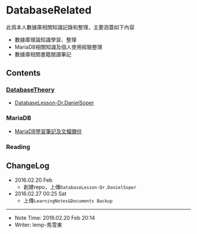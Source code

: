 # DatabaseRelated

此爲本人數據庫相關知識記錄和整理，主要涵蓋如下內容
* 數據庫理論知識學習、整理
* MariaDB相關知識及個人使用經驗整理
* 數據庫相關書籍閱讀筆記

## Contents
### [DatabaseTheory](https://github.com/LempStacker/DatabaseRelated/tree/master/DatabaseTheory)
* [DatabaseLesson-Dr.DanielSoper](https://github.com/LempStacker/DatabaseRelated/tree/master/DatabaseTheory/DatabaseLesson-Dr.DanielSoper)


### MariaDB
* [MariaDB學習筆記及文檔備份](https://github.com/LempStacker/DatabaseRelated/tree/master/MariaDB/Backup)


### Reading


## ChangeLog
* 2016.02.20 Feb
    * 創建repo，上傳`DatabaseLesson-Dr.DanielSoper`
* 2016.02.27 00:25 Sat
    * 上傳`LearningNotes&Documents Backup`


---
* Note Time: 2016.02.20 Feb 20:14
* Writer: lemp-馬雪東
